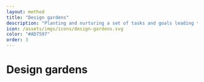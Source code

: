 ```yaml
---
layout: method
title: "Design gardens"
description: "Planting and nurturing a set of tasks and goals leading towards design team maturity."
icon: /assets/imgs/icons/design-gardens.svg
color: "#AD7597"
order: 3
---
```


# Design gardens 